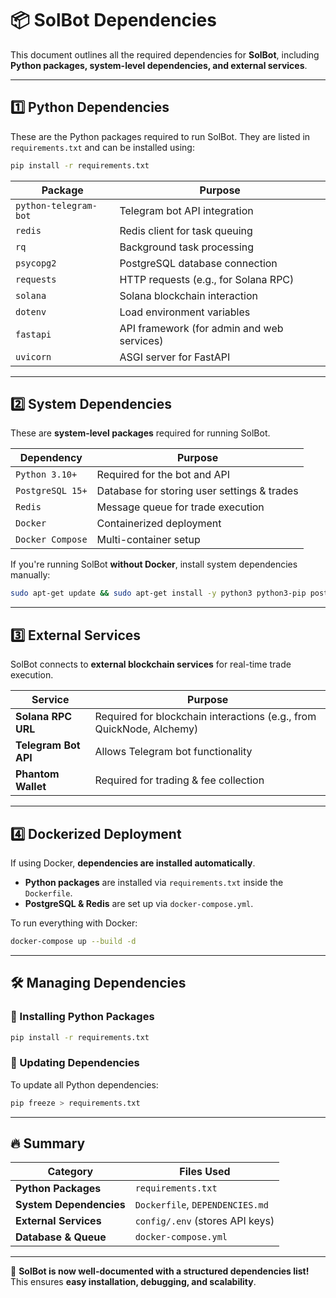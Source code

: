 # 📦 SolBot Dependencies

This document outlines all the required dependencies for **SolBot**, including **Python packages, system-level dependencies, and external services**.

---

## **1️⃣ Python Dependencies**
These are the Python packages required to run SolBot. They are listed in `requirements.txt` and can be installed using:
```bash
pip install -r requirements.txt
```

| **Package**           | **Purpose** |
|----------------------|-------------|
| `python-telegram-bot` | Telegram bot API integration |
| `redis`              | Redis client for task queuing |
| `rq`                 | Background task processing |
| `psycopg2`           | PostgreSQL database connection |
| `requests`           | HTTP requests (e.g., for Solana RPC) |
| `solana`             | Solana blockchain interaction |
| `dotenv`             | Load environment variables |
| `fastapi`            | API framework (for admin and web services) |
| `uvicorn`            | ASGI server for FastAPI |

---

## **2️⃣ System Dependencies**
These are **system-level packages** required for running SolBot.

| **Dependency**       | **Purpose** |
|---------------------|-------------|
| `Python 3.10+`      | Required for the bot and API |
| `PostgreSQL 15+`    | Database for storing user settings & trades |
| `Redis`             | Message queue for trade execution |
| `Docker`            | Containerized deployment |
| `Docker Compose`    | Multi-container setup |

If you're running SolBot **without Docker**, install system dependencies manually:
```bash
sudo apt-get update && sudo apt-get install -y python3 python3-pip postgresql redis
```

---

## **3️⃣ External Services**
SolBot connects to **external blockchain services** for real-time trade execution.

| **Service**          | **Purpose** |
|---------------------|-------------|
| **Solana RPC URL**   | Required for blockchain interactions (e.g., from QuickNode, Alchemy) |
| **Telegram Bot API** | Allows Telegram bot functionality |
| **Phantom Wallet**   | Required for trading & fee collection |

---

## **4️⃣ Dockerized Deployment**
If using Docker, **dependencies are installed automatically**.

- **Python packages** are installed via `requirements.txt` inside the `Dockerfile`.
- **PostgreSQL & Redis** are set up via `docker-compose.yml`.

To run everything with Docker:
```bash
docker-compose up --build -d
```

---

## **🛠️ Managing Dependencies**
### **📌 Installing Python Packages**
```bash
pip install -r requirements.txt
```
### **📌 Updating Dependencies**
To update all Python dependencies:
```bash
pip freeze > requirements.txt
```

---

## **🔥 Summary**
| **Category** | **Files Used** |
|-------------|--------------|
| **Python Packages** | `requirements.txt` |
| **System Dependencies** | `Dockerfile`, `DEPENDENCIES.md` |
| **External Services** | `config/.env` (stores API keys) |
| **Database & Queue** | `docker-compose.yml` |

---

🚀 **SolBot is now well-documented with a structured dependencies list!**  
This ensures **easy installation, debugging, and scalability**.

